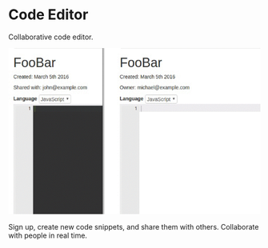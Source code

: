 # Code Editor
Collaborative code editor.

![Real time collaboration](https://raw.githubusercontent.com/saturnths/code-editor/master/screenshots/main.gif)

Sign up, create new code snippets, and share them with others. Collaborate with people in real time.
